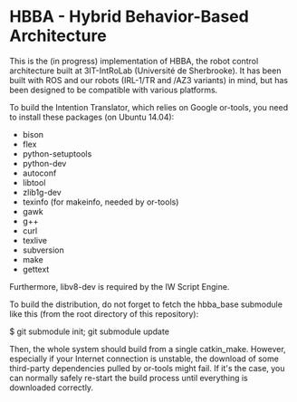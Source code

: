 HBBA - Hybrid Behavior-Based Architecture
=========================================

This is the (in progress) implementation of HBBA, the robot control architecture
built at 3IT-IntRoLab (Université de Sherbrooke).
It has been built with ROS and our robots (IRL-1/TR and /AZ3 variants) in mind,
but has been designed to be compatible with various platforms.

To build the Intention Translator, which relies on Google or-tools, you need to
install these packages (on Ubuntu 14.04):

 - bison
 - flex
 - python-setuptools
 - python-dev
 - autoconf
 - libtool
 - zlib1g-dev
 - texinfo (for makeinfo, needed by or-tools)
 - gawk 
 - g++
 - curl
 - texlive
 - subversion
 - make
 - gettext

Furthermore, libv8-dev is required by the IW Script Engine.

To build the distribution, do not forget to fetch the hbba_base submodule like
this (from the root directory of this repository):

$ git submodule init; git submodule update

Then, the whole system should build from a single catkin_make.
However, especially if your Internet connection is unstable, the download of
some third-party dependencies pulled by or-tools might fail.
If it's the case, you can normally safely re-start the build process until
everything is downloaded correctly.
